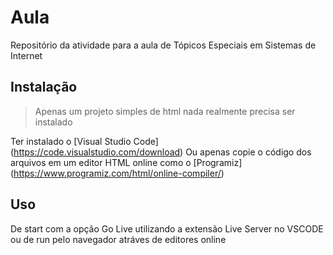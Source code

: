 # Aula
Repositório da atividade para a aula de Tópicos Especiais em Sistemas de Internet

## Instalação
> Apenas um projeto simples de html nada realmente precisa ser instalado

Ter instalado o [Visual Studio Code] (https://code.visualstudio.com/download)
Ou apenas copie o código dos arquivos em um editor HTML online como o [Programiz] (https://www.programiz.com/html/online-compiler/)

## Uso
De start com a opção Go Live utilizando a extensão Live Server no VSCODE
ou de run pelo navegador atráves de editores online